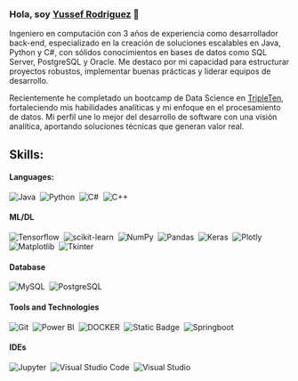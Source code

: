 ### Hola, soy [Yussef Rodriguez](https://www.linkedin.com/in/yussef-rodriguez) 👋

Ingeniero en computación con 3 años de experiencia como desarrollador back-end, especializado en la creación de soluciones escalables en Java, Python y C#, con sólidos conocimientos en bases de datos como SQL Server, PostgreSQL y Oracle. Me destaco por mi capacidad para estructurar proyectos robustos, implementar buenas prácticas y liderar equipos de desarrollo. 

Recientemente he completado un bootcamp de Data Science en [TripleTen](https://tripleten.com/es-mex/?from=us), fortaleciendo mis habilidades analíticas y mi enfoque en el procesamiento de datos. Mi perfil une lo mejor del desarrollo de software con una visión analítica, aportando soluciones técnicas que generan valor real. 

## Skills:

#### Languages:

![Java](https://img.shields.io/badge/Java-ED8B00?style=for-the-badge&logo=java&logoColor=white)&nbsp;
![Python](https://img.shields.io/badge/Python-3776AB?style=for-the-badge&logo=python&logoColor=white)&nbsp;
![C#](https://img.shields.io/badge/C%20%23-purple?style=for-the-badge&logo=dotnet)&nbsp;
![C++](https://img.shields.io/badge/C%20%2B%2B-blue?style=for-the-badge&logo=cplusplus)&nbsp;

#### ML/DL

![Tensorflow](https://img.shields.io/badge/TensorFlow-FF6F00?style=for-the-badge&logo=tensorflow&logoColor=white)&nbsp;
![scikit-learn](https://img.shields.io/badge/scikit--learn-%23F7931E.svg?style=for-the-badge&logo=scikit-learn&logoColor=white)&nbsp;
![NumPy](https://img.shields.io/badge/numpy-%23013243.svg?style=for-the-badge&logo=numpy&logoColor=white)&nbsp;
![Pandas](https://img.shields.io/badge/pandas-%23150458.svg?style=for-the-badge&logo=pandas&logoColor=white)&nbsp;
![Keras](https://img.shields.io/badge/Keras-%23D00000?style=for-the-badge&logo=keras)&nbsp;
![Plotly](https://img.shields.io/badge/Plotly-%233F4F75.svg?style=for-the-badge&logo=plotly&logoColor=white)&nbsp;
![Matplotlib](https://img.shields.io/badge/Matplotlib-black?style=for-the-badge&logo=python)&nbsp;
![Tkinter](https://img.shields.io/badge/Tkinter-gray?style=for-the-badge&logo=python)

#### Database

![MySQL](https://img.shields.io/badge/MySQL-00000F?style=for-the-badge&logo=mysql&logoColor=white)&nbsp;
![PostgreSQL](https://img.shields.io/badge/PostgreSQL-316192?style=for-the-badge&logo=postgresql&logoColor=white)&nbsp;

#### Tools and Technologies

![Git](https://img.shields.io/badge/GIT-E44C30?style=for-the-badge&logo=git&logoColor=white)&nbsp;
![Power BI](https://img.shields.io/badge/Power%20BI-yellow?style=for-the-badge)&nbsp;
![DOCKER](https://img.shields.io/badge/DOCKER-white?style=for-the-badge&logo=docker)&nbsp;
![Static Badge](https://img.shields.io/badge/Azure%20DevOps-blue?style=for-the-badge)&nbsp;
![Springboot](https://img.shields.io/badge/Springboot-black?style=for-the-badge&logo=springboot)


#### IDEs

![Jupyter](https://img.shields.io/badge/Jupyter-white?style=for-the-badge&logo=jupyter)&nbsp;
![Visual Studio Code](https://img.shields.io/badge/Visual%20Studio%20Code-0078d7.svg?style=for-the-badge&logo=visual-studio-code&logoColor=white)&nbsp;
![Visual Studio](https://img.shields.io/badge/Visual%20Studio-purple?style=for-the-badge)



<!--
**YussefRo/YussefRo** is a ✨ _special_ ✨ repository because its `README.md` (this file) appears on your GitHub profile.

Here are some ideas to get you started:

- 🔭 I’m currently working on ...
- 🌱 I’m currently learning ...
- 👯 I’m looking to collaborate on ...
- 🤔 I’m looking for help with ...
- 💬 Ask me about ...
- 📫 How to reach me: ...
- 😄 Pronouns: ...
- ⚡ Fun fact: ...
-->
